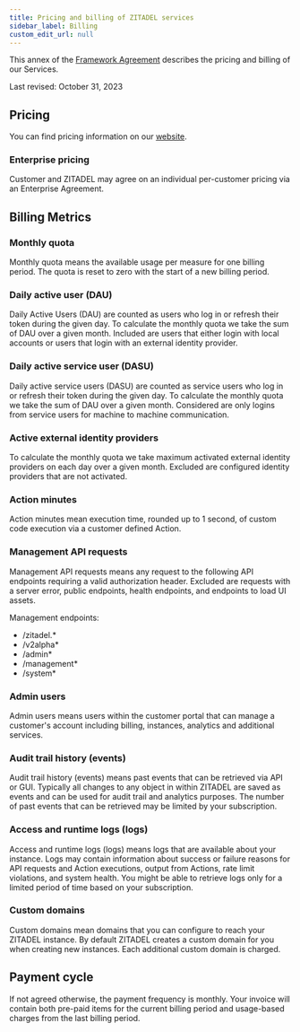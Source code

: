 ```yaml
---
title: Pricing and billing of ZITADEL services
sidebar_label: Billing
custom_edit_url: null
--- 
```


This annex of the [Framework Agreement](../terms-of-service) describes the pricing and billing of our Services.

Last revised: October 31, 2023

## Pricing

You can find pricing information on our [website](https://zitadel.com/pricing).

### Enterprise pricing

Customer and ZITADEL may agree on an individual per-customer pricing via an Enterprise Agreement.

## Billing Metrics

### Monthly quota

Monthly quota means the available usage per measure for one billing period.
The quota is reset to zero with the start of a new billing period.

### Daily active user (DAU)

Daily Active Users (DAU) are counted as users who log in or refresh their token during the given day.
To calculate the monthly quota we take the sum of DAU over a given month.
Included are users that either login with local accounts or users that login with an external identity provider.

### Daily active service user (DASU)

Daily active service users (DASU) are counted as service users who log in or refresh their token during the given day.
To calculate the monthly quota we take the sum of DAU over a given month.
Considered are only logins from service users for machine to machine communication.

### Active external identity providers

To calculate the monthly quota we take maximum activated external identity providers on each day over a given month.
Excluded are configured identity providers that are not activated.

### Action minutes

Action minutes mean execution time, rounded up to 1 second, of custom code execution via a customer defined Action.

### Management API requests

Management API requests means any request to the following API endpoints requiring a valid authorization header.
Excluded are requests with a server error, public endpoints, health endpoints, and endpoints to load UI assets.

Management endpoints:

- /zitadel.*
- /v2alpha*
- /admin*
- /management*
- /system*

### Admin users

Admin users means users within the customer portal that can manage a customer's account including billing, instances, analytics and additional services.

### Audit trail history (events)

Audit trail history (events) means past events that can be retrieved via API or GUI.
Typically all changes to any object in within ZITADEL are saved as events and can be used for audit trail and analytics purposes.
The number of past events that can be retrieved may be limited by your subscription.

### Access and runtime logs (logs)

Access and runtime logs (logs) means logs that are available about your instance.
Logs may contain information about success or failure reasons for API requests and Action executions, output from Actions, rate limit violations, and system health.
You might be able to retrieve logs only for a limited period of time based on your subscription.

### Custom domains

Custom domains mean domains that you can configure to reach your ZITADEL instance.
By default ZITADEL creates a custom domain for you when creating new instances.
Each additional custom domain is charged.

## Payment cycle

If not agreed otherwise, the payment frequency is monthly.
Your invoice will contain both pre-paid items for the current billing period and usage-based charges from the last billing period.
